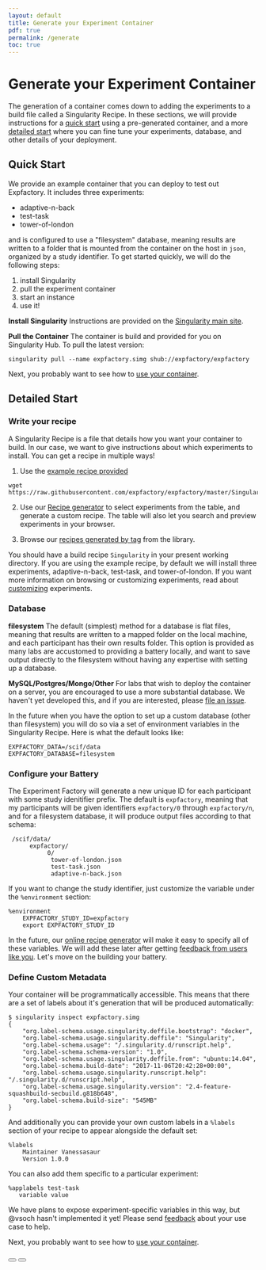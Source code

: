 ```yaml
---
layout: default
title: Generate your Experiment Container
pdf: true
permalink: /generate
toc: true
---
```


# Generate your Experiment Container
The generation of a container comes down to adding the experiments to a build file called a Singularity Recipe. In these sections, we will provide instructions for a [quick start](#quick-start) using a pre-generated container, and a more [detailed start](#detailed-start) where you can fine tune your experiments, database, and other details of your deployment.

## Quick Start
We provide an example container that you can deploy to test out Expfactory. It includes three experiments:

 - adaptive-n-back
 - test-task
 - tower-of-london

and is configured to use a "filesystem" database, meaning results are written to a folder that is mounted from the container on the host in `json`, organized by a study identifier. To get started quickly, we will do the following steps:

 1. install Singularity
 2. pull the experiment container
 3. start an instance
 4. use it!


**Install Singularity**
Instructions are provided on the [Singularity main site](https://singularityware.github.io/install-linux).

**Pull the Container**
The container is build and provided for you on Singularity Hub. To pull the latest version:

```
singularity pull --name expfactory.simg shub://expfactory/expfactory
```

Next, you probably want to see how to [use your container](2-usage.md).


## Detailed Start

### Write your recipe
A Singularity Recipe is a file that details how you want your container to build. In our case, we want to give instructions about which experiments to install. You can get a recipe in multiple ways!

1. Use the [example recipe provided](https://github.com/expfactory/expfactory/blob/master/Singularity)

```
wget https://raw.githubusercontent.com/expfactory/expfactory/master/Singularity
```

2. Use our [Recipe generator](https://www.github.com/expfactory/experiments/) to select experiments from the table, and generate a custom recipe. The table will also let you search and preview experiments in your browser.

3. Browse our [recipes generated by tag](https://www.github.com/expfactory/experiments/recipes) from the library.

You should have a build recipe `Singularity` in your present working directory. If you are using the example recipe, by default we will install three experiments, adaptive-n-back, test-task, and tower-of-london. If you want more information on browsing or customizing experiments, read about [customizing](1-generate-custom.md) experiments.

### Database

**filesystem**
The default (simplest) method for a database is flat files, meaning that results are written to a mapped folder on the local machine, and each participant has their own results folder. This option is provided as many labs are accustomed to providing a battery locally, and want to save output directly to the filesystem without having any expertise with setting up a database.

**MySQL/Postgres/Mongo/Other**
For labs that wish to deploy the container on a server, you are encouraged to use a more substantial database. We haven't yet developed this, and if you are interested, please [file an issue](https://github.com/expfactory/expfactory).

In the future when you have the option to set up a custom database (other than filesystem) you will do so via a set of environment variables in the Singularity Recipe. Here is what the default looks like:

```
EXPFACTORY_DATA=/scif/data
EXPFACTORY_DATABASE=filesystem 
```

### Configure your Battery
The Experiment Factory will generate a new unique ID for each participant with some study idenitifier prefix. The default is `expfactory`, meaning that my participants will be given identifiers `expfactory/0` through `expfactory/n`, and for a filesystem database, it will produce output files according to that schema:

```
 /scif/data/
      expfactory/
           0/
            tower-of-london.json
            test-task.json
            adaptive-n-back.json
```

If you want to change the study identifier, just customize the variable under the `%environment` section:

```
%environment
    EXPFACTORY_STUDY_ID=expfactory
    export EXPFACTORY_STUDY_ID
```

In the future, our [online recipe generator](https://expfactory.github.io/experiments/generate) will make it easy to specify all of these variables. We will add these later after getting [feedback from users like you](https://www.github.com/expfactory/expfactory/issues). Let's move on the building your battery.

### Define Custom Metadata
Your container will be programmatically accessible. This means that there are a set of labels about it's generation that will be produced automatically:

```
$ singularity inspect expfactory.simg
{
    "org.label-schema.usage.singularity.deffile.bootstrap": "docker",
    "org.label-schema.usage.singularity.deffile": "Singularity",
    "org.label-schema.usage": "/.singularity.d/runscript.help",
    "org.label-schema.schema-version": "1.0",
    "org.label-schema.usage.singularity.deffile.from": "ubuntu:14.04",
    "org.label-schema.build-date": "2017-11-06T20:42:28+00:00",
    "org.label-schema.usage.singularity.runscript.help": "/.singularity.d/runscript.help",
    "org.label-schema.usage.singularity.version": "2.4-feature-squashbuild-secbuild.g818b648",
    "org.label-schema.build-size": "545MB"
}
```

And additionally you can provide your own custom labels in a `%labels` section of your recipe to appear alongside the default set:

```
%labels
    Maintainer Vanessasaur
    Version 1.0.0
```

You can also add them specific to a particular experiment:

```
%applabels test-task
   variable value
```

We have plans to expose experiment-specific variables in this way, but @vsoch hasn't implemented it yet! Please send [feedback](https://www.github.com/expfactory/expfactory/issues) about your use case to help.

Next, you probably want to see how to [use your container](2-usage.md).

<div>
    <a href="/expfactory/"><button class="previous-button btn btn-primary"><i class="fa fa-chevron-left"></i> </button></a>
    <a href="/expfactory/usage.html"><button class="next-button btn btn-primary"><i class="fa fa-chevron-right"></i> </button></a>
</div><br>
